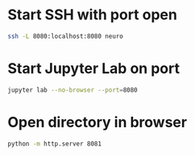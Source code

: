 # Start SSH with port open
```bash
ssh -L 8080:localhost:8080 neuro
```

# Start Jupyter Lab on port
```bash
jupyter lab --no-browser --port=8080
```

# Open directory in browser
```bash
python -m http.server 8081
```